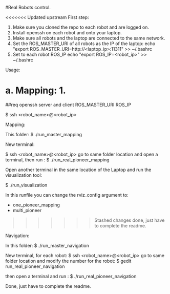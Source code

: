 #Real Robots control.

<<<<<<< Updated upstream
First step:
1. Make sure you cloned the repo to each robot and are logged on.
2. Install openssh on each robot and onto your laptop.
3. Make sure all robots and the laptop are connected to the same network.
4. Set the ROS_MASTER_URI of all robots as the IP of the laptop:
echo "export ROS_MASTER_URI=http://<laptop_ip>:11311" >> ~/.bashrc
5. Set to each robot ROS_IP
echo "export ROS_IP=<robot_ip>" >> ~/.bashrc


Usage:

a.  Mapping:
1.  
=======
##req
openssh server and client
ROS_MASTER_URI
ROS_IP

  $ ssh <robot_name>@<robot_ip>

 
Mapping:

  This folder:
  $ ./run_master_mapping

  New terminal:
   
  $ ssh <robot_name>@<robot_ip>
  go to same folder location and open a terminal, then run :
  $ ./run_real_pioneer_mapping

  Open another terminal in the same location of the Laptop and run the visualization tool:

  $ ./run_visualization

  In this runfile you can change the rviz_config argument to:   
- one_pioneer_mapping
- multi_pioneer


>>>>>>> Stashed changes
done, just have to complete the readme.

Navigation:

In this folder:
  $ ./run_master_navigation

  New terminal, for each robot:
  $ ssh <robot_name>@<robot_ip>
go to same folder location and modify the number for the robot:
  $ gedit run_real_pioneer_navigation

then open a terminal and run :
  $ ./run_real_pioneer_navigation
  
Done, just have to complete the readme.
